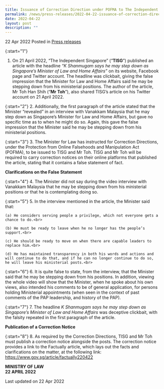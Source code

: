 ```yaml
---
title: Issuance of Correction Direction under POFMA to The Independent Singapore
permalink: /news/press-releases/2022-04-22-issuance-of-correction-direction-to-the-independent-singapore
date: 2022-04-22
layout: post
description: ""
---
```

22 Apr 2022 Posted in [Press releases](/news/press-releases)

{:start="1"}
1.	On 21 April 2022, “The Independent Singapore” (“<b>TISG</b>”) published an article with the headline <i>“K Shanmugam says he may step down as Singapore’s Minister of Law and Home Affairs”</i> on its website, Facebook page and Twitter account. The headline was clickbait, giving the false impression that the Minister for Law and Home Affairs said he may be stepping down from his ministerial positions. The author of the article, Mr Toh Han Shih (“<b>Mr Toh</b>”), also shared TISG’s article on his Twitter account on 21 April 2022.

{:start="2"}
2.	Additionally, the first paragraph of the article stated that the Minister “revealed” in an interview with Vanakkam Malaysia that he may step down as Singapore’s Minister for Law and Home Affairs, but gave no specific time as to when he might do so. Again, this gave the false impression that the Minister said he may be stepping down from his ministerial positions. 

{:start="3"}
3.	The Minister for Law has instructed for Correction Directions, under the Protection from Online Falsehoods and Manipulation Act (POFMA), to be issued to TISG and Mr Toh. TISG and Mr Toh will be required to carry correction notices on their online platforms that published the article, stating that it contains a false statement of fact. 

**Clarifications on the False Statement**

{:start="4"}
4.	The Minister did not say during the video interview with Vanakkam Malaysia that he may be stepping down from his ministerial positions or that he is contemplating doing so. 

{:start="5"}
5.	In the interview mentioned in the article, the Minister said that:

    (a)	He considers serving people a privilege, which not everyone gets a chance to do.<br>
    
    (b)	He must be ready to leave when he no longer has the people’s support.<br>
 
    (c)	He should be ready to move on when there are capable leaders to replace him.<br>
 
    (d)	He has maintained transparency in both his words and actions and will continue to do that, and if he can no longer continue to do so, he will leave his ministerial posts.<br>
    
{:start="6"}
6.	It is quite false to state, from the interview, that the Minister said that he may be stepping down from his positions. In addition, viewing the whole video will show that the Minister, when he spoke about his own views, also intended his comments to be of general application, for persons holding Ministerial appointments (when seen in the context of past comments of the PAP leadership, and history of the PAP).

{:start="7"}
7.	The headline <i>K Shanmugam says he may step down as Singapore’s Minister of Law and Home Affairs</i> was deceptive clickbait, with the falsity repeated in the first paragraph of the article.   

<b>Publication of a Correction Notice</b>

{:start="8"}
8.	As required by the Correction Directions, TISG and Mr Toh must publish a correction notice alongside the posts. The correction notice provides a link to the Factually article, which lays out the facts and clarifications on the matter, at the following link: <a href="https://www.gov.sg/article/factually220422" target="new">https://www.gov.sg/article/factually220422</a>

 

**MINISTRY OF LAW**
<br>**22 APRIL 2022**


<p class="right-side-updated">Last updated on 22 Apr 2022</p>